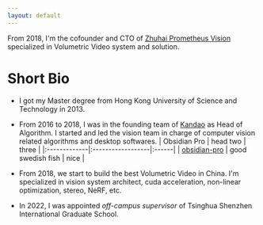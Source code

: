 ```yaml
---
layout: default
---
```


From 2018, I'm the cofounder and CTO of [Zhuhai Prometheus Vision](https://www.prometh.xyz) specialized in Volumetric Video system and solution.

# Short Bio
- I got my Master degree from Hong Kong University of Science and Technology in 2013.
- From 2016 to 2018, I was in the founding team of [Kandao](https://www.kandaovr.com) as Head of Algorithm. I started and led the vision team in charge of computer vision related algorithms and desktop softwares. 
| Obsidian Pro | head two          | three |
|:-------------|:------------------|:------|
| [obsidian-pro](/assets/img/DSC06114-2.jpg) | good swedish fish | nice  |

- From 2018, we start to build the best Volumetric Video in China. I'm specialized in vision system architect, cuda acceleration, non-linear optimization, stereo, NeRF, etc.
- In 2022, I was appointed *off-campus supervisor* of Tsinghua Shenzhen International Graduate School.

